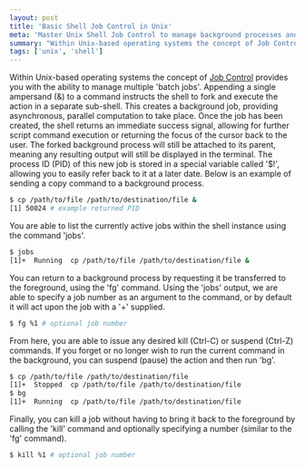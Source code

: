 ```yaml
---
layout: post
title: 'Basic Shell Job Control in Unix'
meta: 'Master Unix Shell Job Control to manage background processes and efficiently handle jobs in Unix-based operating systems with this practical guide.'
summary: "Within Unix-based operating systems the concept of Job Control provides you with the ability to manage multiple 'batch jobs'. Appending a single ampersand (&) to a command instructs the shell to fork and execute the action in a separate sub-shell."
tags: ['unix', 'shell']
---
```


Within Unix-based operating systems the concept of [Job Control](<http://en.wikipedia.org/wiki/Job_control_(Unix)>) provides you with the ability to manage multiple 'batch jobs'.
Appending a single ampersand (&) to a command instructs the shell to fork and execute the action in a separate sub-shell.
This creates a background job, providing asynchronous, parallel computation to take place.
Once the job has been created, the shell returns an immediate success signal, allowing for further script command execution or returning the focus of the cursor back to the user.
The forked background process will still be attached to its parent, meaning any resulting output will still be displayed in the terminal.
The process ID (PID) of this new job is stored in a special variable called '$!', allowing you to easily refer back to it at a later date.
Below is an example of sending a copy command to a background process.

```bash
$ cp /path/to/file /path/to/destination/file &
[1] 50024 # example returned PID
```

You are able to list the currently active jobs within the shell instance using the command 'jobs'.

```bash
$ jobs
[1]+  Running  cp /path/to/file /path/to/destination/file &
```

You can return to a background process by requesting it be transferred to the foreground, using the 'fg' command.
Using the 'jobs' output, we are able to specify a job number as an argument to the command, or by default it will act upon the job with a '+' supplied.

```bash
$ fg %1 # optional job number
```

From here, you are able to issue any desired kill (Ctrl-C) or suspend (Ctrl-Z) commands.
If you forget or no longer wish to run the current command in the background, you can suspend (pause) the action and then run 'bg'.

```bash
$ cp /path/to/file /path/to/destination/file
[1]+  Stopped  cp /path/to/file /path/to/destination/file
$ bg
[1]+  Running  cp /path/to/file /path/to/destination/file
```

Finally, you can kill a job without having to bring it back to the foreground by calling the 'kill' command and optionally specifying a number (similar to the 'fg' command).

```bash
$ kill %1 # optional job number
```
